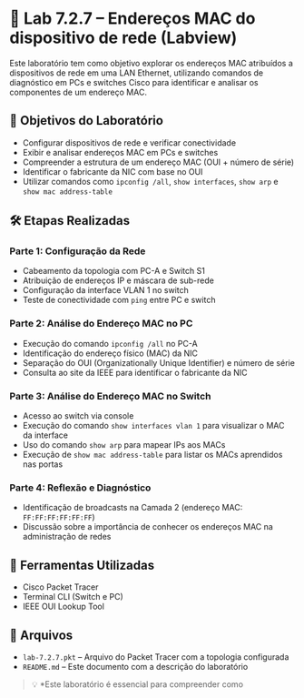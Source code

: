 # 🧪 Lab 7.2.7 – Endereços MAC do dispositivo de rede (Labview)

Este laboratório tem como objetivo explorar os endereços MAC atribuídos a dispositivos de rede em uma LAN Ethernet, utilizando comandos de diagnóstico em PCs e switches Cisco para identificar e analisar os componentes de um endereço MAC.

## 🎯 Objetivos do Laboratório

- Configurar dispositivos de rede e verificar conectividade
- Exibir e analisar endereços MAC em PCs e switches
- Compreender a estrutura de um endereço MAC (OUI + número de série)
- Identificar o fabricante da NIC com base no OUI
- Utilizar comandos como `ipconfig /all`, `show interfaces`, `show arp` e `show mac address-table`

## 🛠️ Etapas Realizadas

### Parte 1: Configuração da Rede
- Cabeamento da topologia com PC-A e Switch S1
- Atribuição de endereços IP e máscara de sub-rede
- Configuração da interface VLAN 1 no switch
- Teste de conectividade com `ping` entre PC e switch

### Parte 2: Análise do Endereço MAC no PC
- Execução do comando `ipconfig /all` no PC-A
- Identificação do endereço físico (MAC) da NIC
- Separação do OUI (Organizationally Unique Identifier) e número de série
- Consulta ao site da IEEE para identificar o fabricante da NIC

### Parte 3: Análise do Endereço MAC no Switch
- Acesso ao switch via console
- Execução do comando `show interfaces vlan 1` para visualizar o MAC da interface
- Uso do comando `show arp` para mapear IPs aos MACs
- Execução de `show mac address-table` para listar os MACs aprendidos nas portas

### Parte 4: Reflexão e Diagnóstico
- Identificação de broadcasts na Camada 2 (endereço MAC: `FF:FF:FF:FF:FF:FF`)
- Discussão sobre a importância de conhecer os endereços MAC na administração de redes

## 🧰 Ferramentas Utilizadas

- Cisco Packet Tracer
- Terminal CLI (Switch e PC)
- IEEE OUI Lookup Tool

## 📎 Arquivos

- `lab-7.2.7.pkt` – Arquivo do Packet Tracer com a topologia configurada
- `README.md` – Este documento com a descrição do laboratório


> 💡 *Este laboratório é essencial para compreender como

